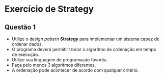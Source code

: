 # Exercício de Strategy

## Questão 1

- Utilize o _design pattern_ **Strategy** para implementar um sistema capaz de ordenar dados.
- O programa deverá permitir trocar o algoritmo de ordenação em tempo de execução.
- Utilize sua linguagem de programação favorita.
- Faça pelo menos 3 algoritmos diferentes.
- A ordenação pode acontecer de acordo com qualquer critério.
